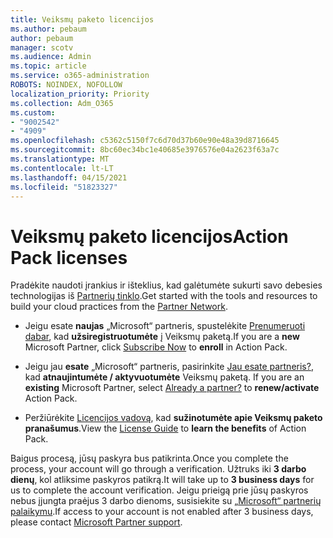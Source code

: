 ```yaml
---
title: Veiksmų paketo licencijos
ms.author: pebaum
author: pebaum
manager: scotv
ms.audience: Admin
ms.topic: article
ms.service: o365-administration
ROBOTS: NOINDEX, NOFOLLOW
localization_priority: Priority
ms.collection: Adm_O365
ms.custom:
- "9002542"
- "4909"
ms.openlocfilehash: c5362c5150f7c6d70d37b60e90e48a39d8716645
ms.sourcegitcommit: 8bc60ec34bc1e40685e3976576e04a2623f63a7c
ms.translationtype: MT
ms.contentlocale: lt-LT
ms.lasthandoff: 04/15/2021
ms.locfileid: "51823327"
---
```

# <a name="action-pack-licenses"></a><span data-ttu-id="2f26d-102">Veiksmų paketo licencijos</span><span class="sxs-lookup"><span data-stu-id="2f26d-102">Action Pack licenses</span></span>

<span data-ttu-id="2f26d-103">Pradėkite naudoti įrankius ir išteklius, kad galėtumėte sukurti savo debesies technologijas iš [Partnerių tinklo](https://aka.ms/MPNActionPack).</span><span class="sxs-lookup"><span data-stu-id="2f26d-103">Get started with the tools and resources to build your cloud practices from the [Partner Network](https://aka.ms/MPNActionPack).</span></span>

- <span data-ttu-id="2f26d-104">Jeigu esate **naujas** „Microsoft“ partneris, spustelėkite [Prenumeruoti dabar](https://aka.ms/MPNActionPackNew), kad **užsiregistruotumėte** į Veiksmų paketą.</span><span class="sxs-lookup"><span data-stu-id="2f26d-104">If you are a **new** Microsoft Partner, click [Subscribe Now](https://aka.ms/MPNActionPackNew) to **enroll** in Action Pack.</span></span>

- <span data-ttu-id="2f26d-105">Jeigu jau **esate** „Microsoft“ partneris, pasirinkite [Jau esate partneris?](https://aka.ms/MPNActionPackExisting), kad **atnaujintumėte / aktyvuotumėte** Veiksmų paketą. </span><span class="sxs-lookup"><span data-stu-id="2f26d-105">If you are an **existing** Microsoft Partner, select [Already a partner?](https://aka.ms/MPNActionPackExisting) to **renew/activate** Action Pack.</span></span> 

- <span data-ttu-id="2f26d-106">Peržiūrėkite [Licencijos vadovą](https://aka.ms/MPNActionPackGuide), kad **sužinotumėte apie Veiksmų paketo pranašumus**.</span><span class="sxs-lookup"><span data-stu-id="2f26d-106">View the [License Guide](https://aka.ms/MPNActionPackGuide) to **learn the benefits** of Action Pack.</span></span> 

<span data-ttu-id="2f26d-107">Baigus procesą, jūsų paskyra bus patikrinta.</span><span class="sxs-lookup"><span data-stu-id="2f26d-107">Once you complete the process, your account will go through a verification.</span></span> <span data-ttu-id="2f26d-108">Užtruks iki **3 darbo dienų**, kol atliksime paskyros patikrą.</span><span class="sxs-lookup"><span data-stu-id="2f26d-108">It will take up to **3 business days** for us to complete the account verification.</span></span> <span data-ttu-id="2f26d-109">Jeigu prieigą prie jūsų paskyros nebus įjungta praėjus 3 darbo dienoms, susisiekite su [„Microsoft“ partnerių palaikymu](https://aka.ms/MPNActionPackSupport).</span><span class="sxs-lookup"><span data-stu-id="2f26d-109">If access to your account is not enabled after 3 business days, please contact [Microsoft Partner support](https://aka.ms/MPNActionPackSupport).</span></span> 
